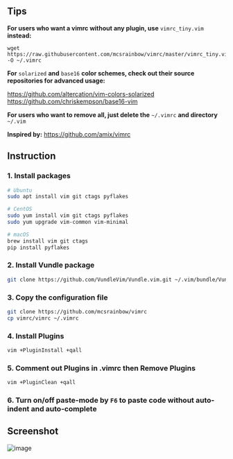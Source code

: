 ## Tips

**For users who want a vimrc without any plugin, use** `vimrc_tiny.vim` **instead:**

```
wget https://raw.githubusercontent.com/mcsrainbow/vimrc/master/vimrc_tiny.vim -O ~/.vimrc
```

**For** `solarized` **and** `base16` **color schemes, check out their source repositories for advanced usage:**

https://github.com/altercation/vim-colors-solarized  
https://github.com/chriskempson/base16-vim

**For users who want to remove all, just delete the** `~/.vimrc` **and directory** `~/.vim`

**Inspired by:** https://github.com/amix/vimrc

## Instruction

### 1. Install packages

```bash
# Ubuntu
sudo apt install vim git ctags pyflakes

# CentOS
sudo yum install vim git ctags pyflakes
sudo yum upgrade vim-common vim-minimal

# macOS
brew install vim git ctags
pip install pyflakes
```

### 2. Install Vundle package

```bash
git clone https://github.com/VundleVim/Vundle.vim.git ~/.vim/bundle/Vundle.vim
```

### 3. Copy the configuration file

```bash
git clone https://github.com/mcsrainbow/vimrc
cp vimrc/vimrc ~/.vimrc
```

### 4. Install Plugins

```bash
vim +PluginInstall +qall
```

### 5. Comment out Plugins in .vimrc then Remove Plugins

```bash
vim +PluginClean +qall
```

### 6. Turn on/off paste-mode by `F6` to paste code without auto-indent and auto-complete

## Screenshot

![image](screenshot.png)

